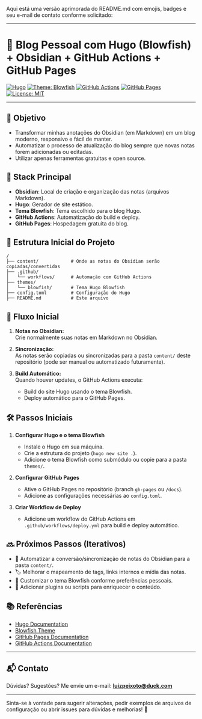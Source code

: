 Aqui está uma versão aprimorada do README.md com emojis, badges e seu e-mail de contato conforme solicitado:

---

# 📝 Blog Pessoal com Hugo (Blowfish) + Obsidian + GitHub Actions + GitHub Pages

[![Hugo](https://img.shields.io/badge/Hugo-Static%20Site%20Generator-blueviolet?logo=hugo)](https://gohugo.io/)
[![Theme: Blowfish](https://img.shields.io/badge/Theme-Blowfish-0099ff?logo=blowfish)](https://blowfish.page/)
[![GitHub Actions](https://github.com/peixoto-ops/blog/actions/workflows/deploy.yml/badge.svg)](https://github.com/peixoto-ops/blog/actions)
[![GitHub Pages](https://img.shields.io/badge/GitHub-Pages-3276b1?logo=github)](https://pages.github.com/)
[![License: MIT](https://img.shields.io/badge/license-MIT-green)](LICENSE)

---

## 🎯 Objetivo

- Transformar minhas anotações do Obsidian (em Markdown) em um blog moderno, responsivo e fácil de manter.
- Automatizar o processo de atualização do blog sempre que novas notas forem adicionadas ou editadas.
- Utilizar apenas ferramentas gratuitas e open source.

## 🚀 Stack Principal

- **Obsidian**: Local de criação e organização das notas (arquivos Markdown).
- **Hugo**: Gerador de site estático.
- **Tema Blowfish**: Tema escolhido para o blog Hugo.
- **GitHub Actions**: Automatização do build e deploy.
- **GitHub Pages**: Hospedagem gratuita do blog.

## 📁 Estrutura Inicial do Projeto

```
/
├── content/            # Onde as notas do Obsidian serão copiadas/convertidas
├── .github/
│   └── workflows/      # Automação com GitHub Actions
├── themes/
│   └── blowfish/       # Tema Hugo Blowfish
├── config.toml         # Configuração do Hugo
├── README.md           # Este arquivo
```

## 🔄 Fluxo Inicial

1. **Notas no Obsidian:**  
   Crie normalmente suas notas em Markdown no Obsidian.

2. **Sincronização:**  
   As notas serão copiadas ou sincronizadas para a pasta `content/` deste repositório (pode ser manual ou automatizado futuramente).

3. **Build Automático:**  
   Quando houver updates, o GitHub Actions executa:
   - Build do site Hugo usando o tema Blowfish.
   - Deploy automático para o GitHub Pages.

## 🛠️ Passos Iniciais

1. **Configurar Hugo e o tema Blowfish**
   - Instale o Hugo em sua máquina.
   - Crie a estrutura do projeto (`hugo new site .`).
   - Adicione o tema Blowfish como submódulo ou copie para a pasta `themes/`.

2. **Configurar GitHub Pages**
   - Ative o GitHub Pages no repositório (branch `gh-pages` ou `/docs`).
   - Adicione as configurações necessárias ao `config.toml`.

3. **Criar Workflow de Deploy**
   - Adicione um workflow do GitHub Actions em `.github/workflows/deploy.yml` para build e deploy automático.

## 🔜 Próximos Passos (Iterativos)

- 🔗 Automatizar a conversão/sincronização de notas do Obsidian para a pasta `content/`.
- 🏷️ Melhorar o mapeamento de tags, links internos e mídia das notas.
- 🎨 Customizar o tema Blowfish conforme preferências pessoais.
- 🔌 Adicionar plugins ou scripts para enriquecer o conteúdo.

## 📚 Referências

- [Hugo Documentation](https://gohugo.io/documentation/)
- [Blowfish Theme](https://blowfish.page/)
- [GitHub Pages Documentation](https://docs.github.com/en/pages)
- [GitHub Actions Documentation](https://docs.github.com/en/actions)

---

## 📬 Contato

Dúvidas? Sugestões? Me envie um e-mail: **luizpeixoto@duck.com**

---

Sinta-se à vontade para sugerir alterações, pedir exemplos de arquivos de configuração ou abrir issues para dúvidas e melhorias! 🚀
